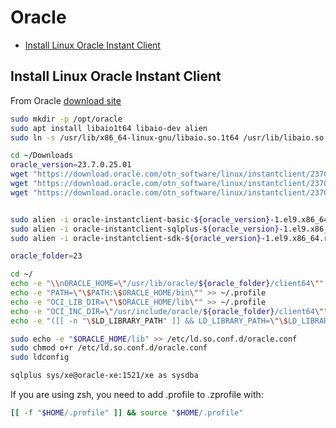 # Oracle

* [Install Linux Oracle Instant Client](#install-linux-oracle-instant-client)

## Install Linux Oracle Instant Client 

From Oracle [download site](https://www.oracle.com/database/technologies/instant-client/linux-x86-64-downloads.html)

```bash
sudo mkdir -p /opt/oracle
sudo apt install libaio1t64 libaio-dev alien
sudo ln -s /usr/lib/x86_64-linux-gnu/libaio.so.1t64 /usr/lib/libaio.so.1

cd ~/Downloads
oracle_version=23.7.0.25.01
wget "https://download.oracle.com/otn_software/linux/instantclient/2370000/oracle-instantclient-basic-${oracle_version}-1.el9.x86_64.rpm"
wget "https://download.oracle.com/otn_software/linux/instantclient/2370000/oracle-instantclient-sqlplus-${oracle_version}-1.el9.x86_64.rpm"
wget "https://download.oracle.com/otn_software/linux/instantclient/2370000/oracle-instantclient-devel-${oracle_version}-1.el9.x86_64.rpm"


sudo alien -i oracle-instantclient-basic-${oracle_version}-1.el9.x86_64.rpm
sudo alien -i oracle-instantclient-sqlplus-${oracle_version}-1.el9.x86_64.rpm
sudo alien -i oracle-instantclient-sdk-${oracle_version}-1.el9.x86_64.rpm

oracle_folder=23

cd ~/
echo -e "\\nORACLE_HOME=\"/usr/lib/oracle/${oracle_folder}/client64\"" >> ~/.profile
echo -e "PATH=\"\$PATH:\$ORACLE_HOME/bin\"" >> ~/.profile
echo -e "OCI_LIB_DIR=\"\$ORACLE_HOME/lib\"" >> ~/.profile
echo -e "OCI_INC_DIR=\"/usr/include/oracle/${oracle_folder}/client64\"" >> ~/.profile
echo -e "([[ -n "\$LD_LIBRARY_PATH" ]] && LD_LIBRARY_PATH=\"\$LD_LIBRARY_PATH:\$ORACLE_HOME/lib\" || LD_LIBRARY_PATH=\"\$ORACLE_HOME/lib\")" >> ~/.profile

sudo echo -e "$ORACLE_HOME/lib" >> /etc/ld.so.conf.d/oracle.conf 
sudo chmod o+r /etc/ld.so.conf.d/oracle.conf
sudo ldconfig

sqlplus sys/xe@oracle-xe:1521/xe as sysdba

```

If you are using zsh, you need to add .profile to .zprofile with:

```bash
[[ -f "$HOME/.profile" ]] && source "$HOME/.profile"
```